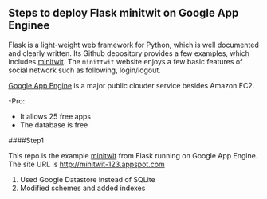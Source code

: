 Steps to deploy Flask minitwit on Google App Enginee 
---


Flask is a light-weight web framework for Python, which is well documented and clearly written. Its Github depository provides a few examples, which includes [minitwit](https://github.com/mitsuhiko/flask/tree/master/examples/minitwit). The `minittwit` website enjoys a few basic features of social network such as following, login/logout. 

[Google App Engine](https://appengine.google.com/) is a major public clouder service besides Amazon EC2. 

-Pro: 
  - It allows 25 free apps
  - The database is free

####Step1

This repo is the example [minitwit](https://github.com/mitsuhiko/flask/tree/master/examples/minitwit) from Flask running on Google App Engine. The site URL is http://minitwit-123.appspot.com

1. Used Google Datastore instead of SQLite
2. Modified schemes and added indexes


